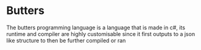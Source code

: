 # Butters

The butters programming language is a language that is made in c#, its runtime and compiler are highly customisable since it first outputs to a json like structure to then be further compiled or ran
